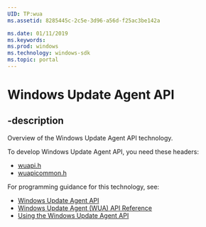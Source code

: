 ```yaml
---
UID: TP:wua
ms.assetid: 8285445c-2c5e-3d96-a56d-f25ac3be142a

ms.date: 01/11/2019
ms.keywords: 
ms.prod: windows
ms.technology: windows-sdk
ms.topic: portal
---
```


# Windows Update Agent API

## -description

Overview of the Windows Update Agent API technology.

To develop Windows Update Agent API, you need these headers:

 * [wuapi.h](../wuapi/index.md)
 * [wuapicommon.h](../wuapicommon/index.md)

For programming guidance for this technology, see:
* [Windows Update Agent API](https://docs.microsoft.com/windows/desktop/Wua_Sdk/portal-client)
* [Windows Update Agent (WUA) API Reference](https://docs.microsoft.com/windows/desktop/Wua_Sdk/portal-client)
* [Using the Windows Update Agent API](https://docs.microsoft.com/windows/desktop/Wua_Sdk/portal-client)

